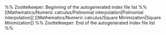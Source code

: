 %% Zoottelkeeper: Beginning of the autogenerated index file list  %%
 [[Mathematics/Numeric calculus/Polinomial interpolation|Polinomial interpolation]]
 [[Mathematics/Numeric calculus/Square Minimization|Square Minimization]]
%% Zoottelkeeper: End of the autogenerated index file list  %%
